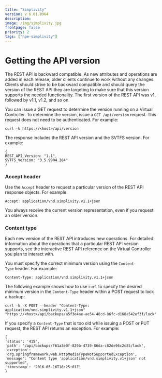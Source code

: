 ```yaml
---
title: "Simplivity"
version: v 6.01.8964
description:
image: /img/simplivity.jpg 
frontpage: false
priority: 2
tags: ["hpe-simplivity"]
---
```


Getting the API version
=======================

The REST API is backward compatible. As new attributes and operations are added in each release, older clients continue to work without any changes. Clients should strive to be backward compatible and should query the version of the REST API they are targeting to make sure that this version supports the needed functionality. The first version of the REST API was v1, followed by v1.1, v1.2, and so on.

You can issue a GET request to determine the version running on a Virtual Controller. To determine the version, issue a `GET /api/version` request. This request does not need to be authenticated. For example:

```
curl -k https://<host>/api/version
```

The response includes the REST API version and the SVTFS version. For example:

```
{
REST_API_Version: "1.1",
SVTFS_Version: "3.5.9904.284"
}
```

### Accept header

Use the `Accept` header to request a particular version of the REST API response objects. For example:

```
Accept: application/vnd.simplivity.v1.1+json
```

You always receive the current version representation, even if you request an older version.

### Content type

Each new version of the REST API introduces new operations. For detailed information about the operations that a particular REST API version supports, see the interactive REST API reference on the Virtual Controller you plan to interact with.

You must specify the correct minimum version using the `Content-Type` header. For example:

```
Content-Type: application/vnd.simplivity.v1.1+json
```

The following example shows how to use `curl` to specify the desired minimum version in the `Content-Type` header within a POST request to lock a backup:

```
curl -k -X POST --header "Content-Type: application/vnd.simplivity.v1.1+json"
"https://<host>/api/backups/a5f3e4ae-ae54-48cd-86fc-d168a542ef3f/lock"
```

If you specify a `Content-Type` that is too old while issuing a POST or PUT request, the REST API returns an exception. For example:

```
{
'status': '415',
'path': '/api/backups/f61a3e0f-829b-4739-86da-c82de96c2c85/lock',
'exception': 'org.springframework.web.HttpMediaTypeNotSupportedException',
'message': "Content type 'application/vnd.simplivity.v1+json' not supported",
'timestamp': '2016-05-16T18:25:01Z'
}
```